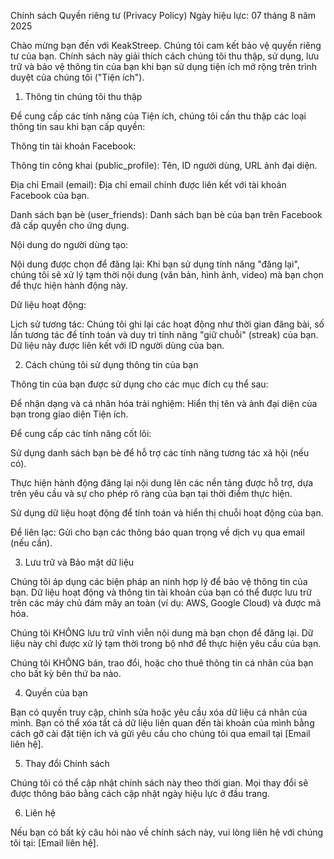 Chính sách Quyền riêng tư (Privacy Policy)
Ngày hiệu lực: 07 tháng 8 năm 2025

Chào mừng bạn đến với KeakStreep. Chúng tôi cam kết bảo vệ quyền riêng tư của bạn. Chính sách này giải thích cách chúng tôi thu thập, sử dụng, lưu trữ và bảo vệ thông tin của bạn khi bạn sử dụng tiện ích mở rộng trên trình duyệt của chúng tôi ("Tiện ích").

1. Thông tin chúng tôi thu thập

Để cung cấp các tính năng của Tiện ích, chúng tôi cần thu thập các loại thông tin sau khi bạn cấp quyền:

Thông tin tài khoản Facebook:

Thông tin công khai (public_profile): Tên, ID người dùng, URL ảnh đại diện.

Địa chỉ Email (email): Địa chỉ email chính được liên kết với tài khoản Facebook của bạn.

Danh sách bạn bè (user_friends): Danh sách bạn bè của bạn trên Facebook đã cấp quyền cho ứng dụng.

Nội dung do người dùng tạo:

Nội dung được chọn để đăng lại: Khi bạn sử dụng tính năng "đăng lại", chúng tôi sẽ xử lý tạm thời nội dung (văn bản, hình ảnh, video) mà bạn chọn để thực hiện hành động này.

Dữ liệu hoạt động:

Lịch sử tương tác: Chúng tôi ghi lại các hoạt động như thời gian đăng bài, số lần tương tác để tính toán và duy trì tính năng "giữ chuỗi" (streak) của bạn. Dữ liệu này được liên kết với ID người dùng của bạn.

2. Cách chúng tôi sử dụng thông tin của bạn

Thông tin của bạn được sử dụng cho các mục đích cụ thể sau:

Để nhận dạng và cá nhân hóa trải nghiệm: Hiển thị tên và ảnh đại diện của bạn trong giao diện Tiện ích.

Để cung cấp các tính năng cốt lõi:

Sử dụng danh sách bạn bè để hỗ trợ các tính năng tương tác xã hội (nếu có).

Thực hiện hành động đăng lại nội dung lên các nền tảng được hỗ trợ, dựa trên yêu cầu và sự cho phép rõ ràng của bạn tại thời điểm thực hiện.

Sử dụng dữ liệu hoạt động để tính toán và hiển thị chuỗi hoạt động của bạn.

Để liên lạc: Gửi cho bạn các thông báo quan trọng về dịch vụ qua email (nếu cần).

3. Lưu trữ và Bảo mật dữ liệu

Chúng tôi áp dụng các biện pháp an ninh hợp lý để bảo vệ thông tin của bạn. Dữ liệu hoạt động và thông tin tài khoản của bạn có thể được lưu trữ trên các máy chủ đám mây an toàn (ví dụ: AWS, Google Cloud) và được mã hóa.

Chúng tôi KHÔNG lưu trữ vĩnh viễn nội dung mà bạn chọn để đăng lại. Dữ liệu này chỉ được xử lý tạm thời trong bộ nhớ để thực hiện yêu cầu của bạn.

Chúng tôi KHÔNG bán, trao đổi, hoặc cho thuê thông tin cá nhân của bạn cho bất kỳ bên thứ ba nào.

4. Quyền của bạn

Bạn có quyền truy cập, chỉnh sửa hoặc yêu cầu xóa dữ liệu cá nhân của mình. Bạn có thể xóa tất cả dữ liệu liên quan đến tài khoản của mình bằng cách gỡ cài đặt tiện ích và gửi yêu cầu cho chúng tôi qua email tại [Email liên hệ].

5. Thay đổi Chính sách

Chúng tôi có thể cập nhật chính sách này theo thời gian. Mọi thay đổi sẽ được thông báo bằng cách cập nhật ngày hiệu lực ở đầu trang.

6. Liên hệ

Nếu bạn có bất kỳ câu hỏi nào về chính sách này, vui lòng liên hệ với chúng tôi tại: [Email liên hệ].
